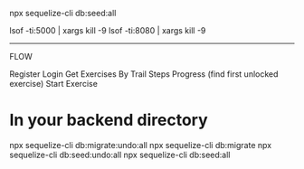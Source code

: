 npx sequelize-cli db:seed:all

lsof -ti:5000 | xargs kill -9
lsof -ti:8080 | xargs kill -9

---

FLOW

Register
Login
Get Exercises By Trail Steps Progress (find first unlocked exercise)
Start Exercise

# In your backend directory
npx sequelize-cli db:migrate:undo:all
npx sequelize-cli db:migrate
npx sequelize-cli db:seed:undo:all
npx sequelize-cli db:seed:all